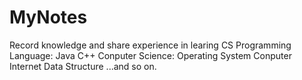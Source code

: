 # MyNotes
Record knowledge and share experience in learing CS
Programming Language: Java C++
Conputer Science: Operating System  Conputer Internet Data Structure
...and so on.

